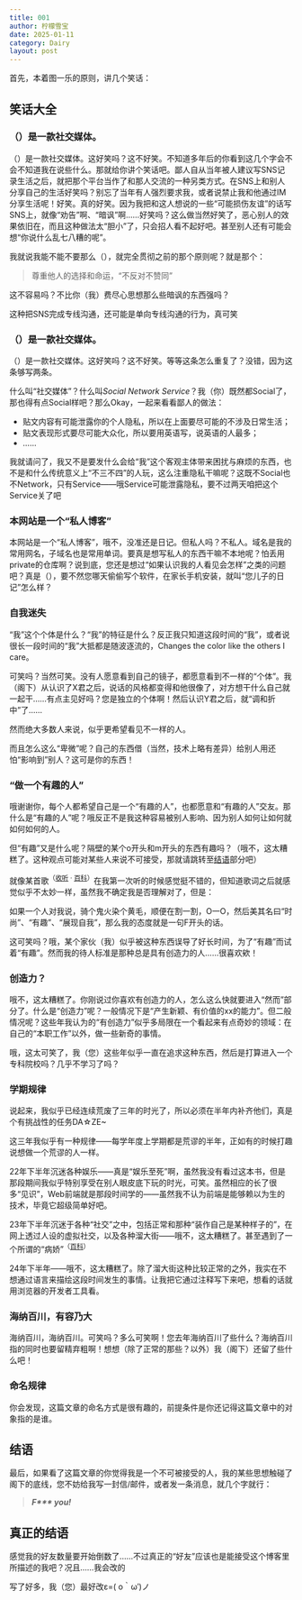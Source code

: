 ```yaml
---
title: 001
author: 柠檬雪宝
date: 2025-01-11
category: Dairy
layout: post
---
```


首先，本着图一乐的原则，讲几个笑话：

## 笑话大全

### （）是一款社交媒体。

（）是一款社交媒体。这好笑吗？这不好笑。不知道多年后的你看到这几个字会不会不知道我在说些什么。那就给你讲个笑话吧。鄙人自从当年被人建议写SNS记录生活之后，就把那个平台当作了和那人交流的一种另类方式。在SNS上和别人分享自己的生活好笑吗？别忘了当年有人强烈要求我，或者说禁止我和他通过IM分享生活呢！好笑。真的好笑。因为我把和这人想说的一些“可能损伤友谊”的话写SNS上，就像“劝告”啊、“暗讽”啊……好笑吗？这么做当然好笑了，恶心别人的效果依旧在，而且这种做法太“胆小”了，只会招人看不起好吧。甚至别人还有可能会想“你说什么乱七八糟的呢”。

我就说我能不能不要那么（），就完全贯彻之前的那个原则呢？就是那个：

> 尊重他人的选择和命运，“不反对不赞同”

这不容易吗？不比你（我）费尽心思想那么些暗讽的东西强吗？

这种把SNS完成专线沟通，还可能是单向专线沟通的行为，真可笑

### （）是一款社交媒体。

（）是一款社交媒体。这好笑吗？这不好笑。等等这条怎么重复了？没错，因为这条够写两条。

什么叫“社交媒体”？什么叫*Social Network Service*？我（你）既然都Social了，那也得有点Social样吧？那么Okay，一起来看看鄙人的做法：
- 贴文内容有可能泄露你的个人隐私，所以在上面要尽可能的不涉及日常生活；
- 贴文表现形式要尽可能大众化，所以要用英语写，说英语的人最多；
- ……

我就请问了，我又不是要发什么会给“我”这个客观主体带来困扰与麻烦的东西，也不是和什么传统意义上“不三不四”的人玩，这么注重隐私干嘛呢？这既不Social也不Network，只有Service——哦Service可能泄露隐私，要不过两天咱把这个Service关了吧

### 本网站是一个“**私人**博客”

本网站是一个“私人博客”，哦不，没准还是日记。但私人吗？不私人。域名是我的常用网名，子域名也是常用单词。要真是想写私人的东西干嘛不本地呢？怕丢用private的仓库啊？说到底，您还是想过“如果认识我的人看见会怎样”之类的问题吧？真是（），要不然您哪天偷偷写个软件，在家长手机安装，就叫“您儿子的日记”怎么样？

### 自我迷失

“我”这个个体是什么？“我”的特征是什么？反正我只知道这段时间的“我”，或者说很长一段时间的“我”大抵都是随波逐流的，Changes the color like the others I care。

可笑吗？当然可笑。没有人愿意看到自己的镜子，都愿意看到不一样的“个体”。我（阁下）从认识了X君之后，说话的风格都变得和他很像了，对方想干什么自己就一起干……有点主见好吗？您是独立的个体啊！然后认识Y君之后，就“调和折中”了……

然而绝大多数人来说，似乎更希望看见不一样的人。

而且怎么这么“卑微”呢？自己的东西借（当然，技术上略有差异）给别人用还怕“影响到”别人？这可是你的东西！

### “做一个有趣的人”

哦谢谢你，每个人都希望自己是一个“有趣的人”，也都愿意和“有趣的人”交友。那什么是“有趣的人”呢？哦反正不是我这种容易被别人影响、因为别人如何让如何就如何如何的人。

但“有趣”又是什么呢？隔壁的某个o开头和m开头的东西有趣吗？（哦不，这太糟糕了。这种观点可能对某些人来说不可接受，那就请跳转至[结语](#结语)部分吧）

就像某首歌<sup>（[收听](https://music.163.com/#/song?id=1294899572) · [百科](https://zh.moegirl.org.cn/%E5%8A%A3%E7%AD%89%E4%B8%8A%E7%AD%89)）</sup>在我第一次听的时候感觉挺不错的，但知道歌词之后就感觉似乎不太妙一样，虽然我不确定我是否理解对了，但是：

如果一个人对我说，骑个鬼火染个黄毛，顺便在割一割，O一O，然后美其名曰“时尚”、“有趣”、“展现自我”，那么我的态度就是一句F开头的话。

这可笑吗？哦，某个家伙（我）似乎被这种东西误导了好长时间，为了“有趣”而试着“有趣”。然而我的待人标准是那种总是具有创造力的人……很喜欢欸！

### 创造力？

哦不，这太糟糕了。你刚说过你喜欢有创造力的人，怎么这么快就要进入“然而”部分了。什么是“创造力”呢？一般情况下是“产生新颖、有价值的xx的能力”。但二般情况呢？这些年我认为的“有创造力”似乎多局限在一个看起来有点奇妙的领域：在自己的“本职工作”以外，做一些新奇的事情。

哦，这太可笑了，我（您）这些年似乎一直在追求这种东西，然后是打算进入一个专科院校吗？几乎不学习了吗？

### 学期规律

说起来，我似乎已经连续荒废了三年的时光了，所以必须在半年内补齐他们，真是个有挑战性的任务DA☆ZE~

这三年我似乎有一种规律——每学年度上学期都是荒谬的半年，正如有的时候打趣说想做一个荒谬的人一样。

22年下半年沉迷各种娱乐——真是“娱乐至死”啊，虽然我没有看过这本书，但是那段期间我似乎特别享受在别人眼皮底下玩的时光，可笑。虽然相应的长了很多“见识”，Web前端就是那段时间学的——虽然我不认为前端是能够赖以为生的技术，毕竟它超级简单好吧。

23年下半年沉迷于各种“社交”之中，包括正常和那种“装作自己是某种样子的”，在网上透过人设的虚拟社交，以及各种溜大街——哦不，这太糟糕了。甚至遇到了一个所谓的“病娇”<sup>（[百科](https://zh.moegirl.org.cn/%E7%97%85%E5%A8%87)）</sup>

24年下半年——哦不，这太糟糕了。除了溜大街这种比较正常的之外，我实在不想通过语言来描绘这段时间发生的事情。让我把它通过注释写下来吧，想看的话就用浏览器的开发者工具看。<!-- 在24年下半年……因为某位“好朋友”的影响，把从23年12月份开始被另一位“好朋友”影响的的某种“不太好”的行为（中国传统文化中的北极星（？））发扬光大了一段时间，颇有种另类的流行文化的感觉，为此还购买了些东西，损失了￥100左右，事后悉数丢进垃圾桶里面了。自此，至少“不会误入迷途（笑） -->

### 海纳百川，有容乃大

海纳百川，海纳百川。可笑吗？多么可笑啊！您去年海纳百川了些什么？海纳百川指的同时也要留精弃粗啊！想想（除了正常的那些？以外）我（阁下）还留了些什么吧！<!--在Y君那里习得的北极星文化在X君那里发扬光大，嘿！真有你的。-->

### 命名规律

你会发现，这篇文章的命名方式是很有趣的，前提条件是你还记得这篇文章中的对象指的是谁。

## 结语

最后，如果看了这篇文章的你觉得我是一个不可被接受的人，我的某些思想触碰了阁下的底线，您不妨给我写一封信/邮件，或者发一条消息，就几个字就行：

> ***F\*\*\* you!***

## 真正的结语

感觉我的好友数量要开始倒数了……不过真正的“好友”应该也是能接受这个博客里所描述的我吧？况且……我会改的

写了好多，我（您）最好改ε=( o｀ω′)ノ
